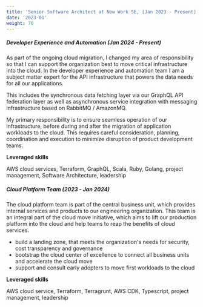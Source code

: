 ```yaml
---
title: 'Senior Software Architect at New Work SE, [Jan 2023 - Present]'
date: '2023-01'
weight: 70
---
```


##### Developer Experience and Automation (Jan 2024 - Present)

As part of the ongoing cloud migration, I changed my area of responsibility so that I can support the organization
best to move critical infrastructure into the cloud. In the developer experience and automation team I am a subject
matter expert for the API infrastructure that powers the data needs for all our applications.

This includes the synchronous data fetching layer via our GraphQL API federation layer as well as asynchronous service integration
with messaging infrastructure based on RabbitMQ / AmazonMQ.

My primary responsibility is to ensure seamless operation of our infrastructure, before during and after the migration of application
workloads to the cloud. This requires careful consideration, planning, coordination and execution to minimize disruption of product
development teams. 

**Leveraged skills**

AWS cloud services, Terraform, GraphQL, Scala, Ruby, Golang, project management, Software Architecture, leadership

##### Cloud Platform Team (2023 - Jan 2024)

The cloud platform team is part of the central business unit, which provides internal services and products to our engineering organization.
This team is an integral part of the cloud move initiative, which aims to lift our production platform into the cloud and help teams to reap the benefits of cloud services. 

- build a landing zone, that meets the organization's needs for security, cost transparency and governance
- bootstrap the cloud center of excellence to connect all business units and accelerate the cloud move
- support and consult early adopters to move first workloads to the cloud

**Leveraged skills**

AWS cloud service, Terraform, Terragrunt, AWS CDK, Typescript, project management, leadership

